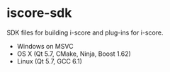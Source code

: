# iscore-sdk
SDK files for building i-score and plug-ins for i-score.

- Windows on MSVC
- OS X (Qt 5.7, CMake, Ninja, Boost 1.62)
- Linux (Qt 5.7, GCC 6.1)
